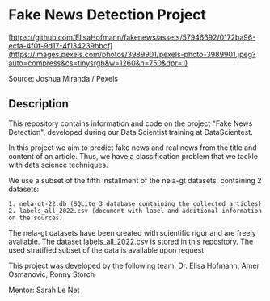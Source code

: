 # Fake News Detection Project

[https://github.com/ElisaHofmann/fakenews/assets/57946692/0172ba96-ecfa-4f0f-9d17-4f134239bbcf](https://images.pexels.com/photos/3989901/pexels-photo-3989901.jpeg?auto=compress&cs=tinysrgb&w=1260&h=750&dpr=1)

Source: Joshua Miranda / Pexels

## Description
This repository contains information and code on the project "Fake News Detection", developed during our Data Scientist training at DataScientest.

In this project we aim to predict fake news and real news from the title and content of an article. Thus, we have a classification problem that we tackle with data science techniques.

We use a subset of the fifth installment of the nela-gt datasets, containing 2 datasets:
    
    1. nela-gt-22.db (SQLite 3 database containing the collected articles)
    2. labels_all_2022.csv (document with label and additional information on the sources)

The nela-gt datasets have been created with scientific rigor and are freely available. The dataset labels_all_2022.csv is stored in this repository. The used stratified subset of the data is available upon request.

This project was developed by the following team: Dr. Elisa Hofmann, Amer Osmanovic, Ronny Storch

Mentor: Sarah Le Net

